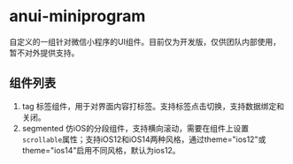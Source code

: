 # anui-miniprogram

自定义的一组针对微信小程序的UI组件。目前仅为开发版，仅供团队内部使用，暂不对外提供支持。

## 组件列表
1. tag
标签组件，用于对界面内容打标签。支持标签点击切换，支持数据绑定和关闭。
2. segmented
仿iOS的分段组件，支持横向滚动，需要在组件上设置`scrollable`属性；支持iOS12和iOS14两种风格，通过theme="ios12"或theme="ios14"启用不同风格，默认为ios12。
